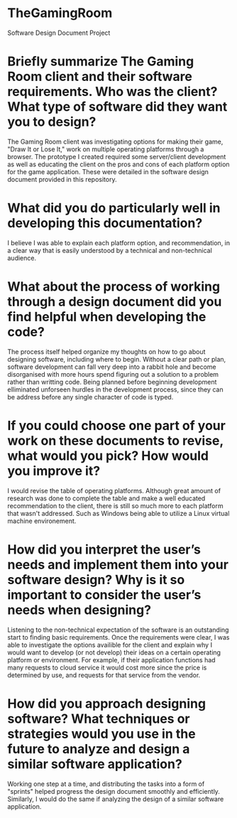 # TheGamingRoom
Software Design Document Project

# Briefly summarize The Gaming Room client and their software requirements. Who was the client? What type of software did they want you to design?

  The Gaming Room client was investigating options for making their game, "Draw It or Lose It," work on multiple operating platforms through a browser. The prototype I created required some server/client development as well as educating the client on the pros and cons of each platform option for the game application. These were detailed in the software design document provided in this repository.

# What did you do particularly well in developing this documentation?

  I believe I was able to explain each platform option, and recommendation, in a clear way that is easily understood by a technical and non-technical audience.

# What about the process of working through a design document did you find helpful when developing the code?

  The process itself helped organize my thoughts on how to go about designing software, including where to begin. Without a clear path or plan, software development can fall very deep into a rabbit hole and become disorganised with more hours spend figuring out a solution to a problem rather than writting code. Being planned before beginning development elliminated unforseen hurdles in the development process, since they can be address before any single character of code is typed.

# If you could choose one part of your work on these documents to revise, what would you pick? How would you improve it?

  I would revise the table of operating platforms. Although great amount of research was done to complete the table and make a well educated recommendation to the client, there is still so much more to each platform that wasn't addressed. Such as Windows being able to utilize a Linux virtual machine environement.

# How did you interpret the user’s needs and implement them into your software design? Why is it so important to consider the user’s needs when designing?

  Listening to the non-technical expectation of the software is an outstanding start to finding basic requirements. Once the requirements were clear, I was able to investigate the options availible for the client and explain why I would want to develop (or not develop) their ideas on a certain operating platform or environment. For example, if their application functions had many requests to cloud service it would cost more since the price is determined by use, and requests for that service from the vendor.

# How did you approach designing software? What techniques or strategies would you use in the future to analyze and design a similar software application?

  Working one step at a time, and distributing the tasks into a form of "sprints" helped progress the design document smoothly and efficiently. Similarly, I would do the same if analyzing the design of a similar software application.
